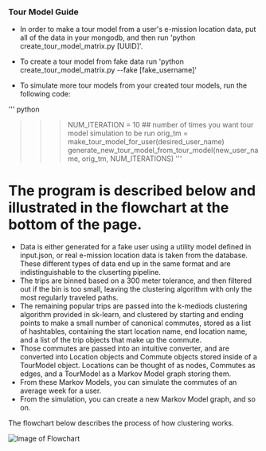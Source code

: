 ### Tour Model Guide

* In order to make a tour model from a user's e-mission location data, put all of the data in your mongodb, and then run 'python create_tour_model_matrix.py [UUID]'. 

* To create a tour model from fake data run 'python create_tour_model_matrix.py --fake [fake_username]'

* To simulate more tour models from your created tour models, run the following code:

''' python
>>> NUM_ITERATION = 10 ## number of times you want tour model simulation to be run
>>> orig_tm = make_tour_model_for_user(desired_user_name)
>>> generate_new_tour_model_from_tour_model(new_user_name, orig_tm, NUM_ITERATIONS)
'''
# The program is described below and illustrated in the flowchart at the bottom of the page.

* Data is either generated for a fake user using a utility model defined in input.json, or real e-mission location data is taken from the database. These different types of data end up in the same format and are indistinguishable to the cluserting pipeline.
* The trips are binned based on a 300 meter tolerance, and then filtered out if the bin is too small, leaving the clustering algorithm with only the most regularly traveled paths. 
* The remaining popular trips are passed into the k-mediods clustering algorithm provided in sk-learn, and clustered by starting and ending points to make a small number of canonical commutes, stored as a list of hashtables, containing the start location name, end location name, and a list of the trip objects that make up the commute. 
* Those commutes are passed into an intuitive converter, and are converted into Location objects and Commute objects stored inside of a TourModel object. Locations can be thought of as nodes, Commutes as edges, and a TourModel as a Markov Model graph storing them. 
* From these Markov Models, you can simulate the commutes of an average week for a user.
* From the simulation, you can create a new Markov Model graph, and so on.

The flowchart below describes the process of how clustering works. 

![Image of Flowchart](https://raw.githubusercontent.com/joshzarrabi/e-mission-server/tourModel/emission/analysis/modelling/tour_model/flowchart.JPG)

